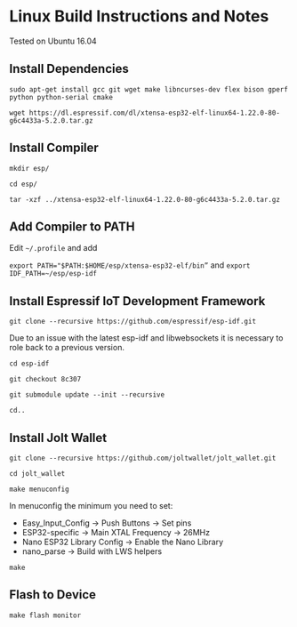 Linux Build Instructions and Notes
======================================

Tested on Ubuntu 16.04

Install Dependencies
---------------------
`sudo apt-get install gcc git wget make libncurses-dev flex bison gperf python python-serial cmake`

`wget https://dl.espressif.com/dl/xtensa-esp32-elf-linux64-1.22.0-80-g6c4433a-5.2.0.tar.gz`

Install Compiler
---------------------
`mkdir esp/`

`cd esp/`

`tar -xzf ../xtensa-esp32-elf-linux64-1.22.0-80-g6c4433a-5.2.0.tar.gz`

Add Compiler to PATH
---------------------
Edit `~/.profile` and add

`export PATH="$PATH:$HOME/esp/xtensa-esp32-elf/bin”` and 
`export IDF_PATH=~/esp/esp-idf`

Install Espressif IoT Development Framework
---------------------
`git clone --recursive https://github.com/espressif/esp-idf.git`

Due to an issue with the latest esp-idf and libwebsockets it is necessary to role back to a previous version.

`cd esp-idf`

`git checkout 8c307`

`git submodule update --init --recursive`

`cd..`

Install Jolt Wallet
---------------------
`git clone --recursive https://github.com/joltwallet/jolt_wallet.git`

`cd jolt_wallet`

`make menuconfig`

In menuconfig the minimum you need to set:
* Easy_Input_Config -> Push Buttons -> Set pins
* ESP32-specific -> Main XTAL Frequency -> 26MHz
* Nano ESP32 Library Config -> Enable the Nano Library
* nano_parse -> Build with LWS helpers


`make`

Flash to Device
---------------------

`make flash monitor`
